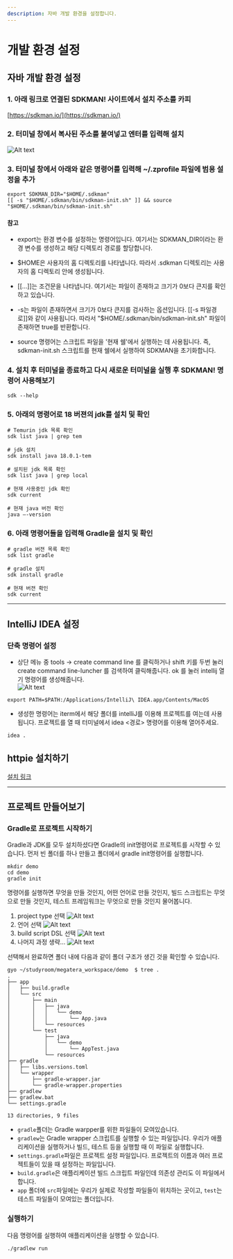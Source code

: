 ```yaml
---
description: 자바 개발 환경을 설정합니다.
---
```


# 개발 환경 설정

## 자바 개발 환경 설정

### 1. 아래 링크로 연결된 SDKMAN! 사이트에서 설치 주소를 카피

[https://sdkman.io/](https://sdkman.io/)

### 2. 터미널 창에서 복사된 주소를 붙여넣고 엔터를 입력해 설치

![Alt text](../image/setting/image.png)

### 3. 터미널 창에서 아래와 같은 명령어를 입력해 ~/.zprofile 파일에 범용 설정을 추가

```<bash>
export SDKMAN_DIR="$HOME/.sdkman"
[[ -s "$HOME/.sdkman/bin/sdkman-init.sh" ]] && source "$HOME/.sdkman/bin/sdkman-init.sh"
```

#### 참고

- export는 환경 변수를 설정하는 명령어입니다. 여기서는 SDKMAN_DIR이라는 환경 변수를 생성하고 해당 디렉토리 경로를 할당합니다.

- $HOME은 사용자의 홈 디렉토리를 나타냅니다. 따라서 .sdkman 디렉토리는 사용자의 홈 디렉토리 안에 생성됩니다.

- [[...]]는 조건문을 나타냅니다. 여기서는 파일이 존재하고 크기가 0보다 큰지를 확인하고 있습니다.

- -s는 파일이 존재하면서 크기가 0보다 큰지를 검사하는 옵션입니다. [[-s 파일경로]]와 같이 사용됩니다. 따라서 "$HOME/.sdkman/bin/sdkman-init.sh" 파일이 존재하면 true를 반환합니다.

- source 명령어는 스크립트 파일을 '현재 쉘'에서 실행하는 데 사용됩니다. 즉, sdkman-init.sh 스크립트를 현재 쉘에서 실행하여 SDKMAN을 초기화합니다.

### 4. 설치 후 터미널을 종료하고 다시 새로운 터미널을 실행 후 SDKMAN! 명령어 사용해보기

```<bash>
sdk --help
```

### 5. 아래의 명령어로 18 버젼의 jdk를 설치 및 확인

```<bash>
# Temurin jdk 목록 확인
sdk list java | grep tem

# jdk 설치
sdk install java 18.0.1-tem

# 설치된 jdk 목록 확인
sdk list java | grep local

# 현재 사용중인 jdk 확인
sdk current

# 현재 java 버전 확인
java —-version
```

### 6. 아래 명령어들을 입력해 Gradle을 설치 및 확인

```<bash>
# gradle 버젼 목록 확인
sdk list gradle

# gradle 설치
sdk install gradle

# 현재 버젼 확인
sdk current
```

---

## IntelliJ IDEA 설정

### 단축 명령어 설정

- 상단 메뉴 중 tools → create command line 를 클릭하거나 shift 키를 두번 눌러 create command line-luncher 를 검색하여 클릭해줍니다. ok 를 눌러 intellij 열기 명령어를 생성해줍니다.  
  ![Alt text](../image/setting/intellij_setting_01.png)

```<bash>
export PATH=$PATH:/Applications/IntelliJ\ IDEA.app/Contents/MacOS
```

- 생성한 명령어는 iterm에서 해당 폴더를 intelliJ를 이용해 프로젝트를 여는데 사용됩니다. 프로젝트를 열 때 터미널에서 idea <경로> 명령어를 이용해 열어주세요.

```<bash>
idea .
```

## httpie 설치하기

[설치 링크](https://httpie.io/docs/cli/main-features)

---

## 프로젝트 만들어보기

### Gradle로 프로젝트 시작하기

Gradle과 JDK를 모두 설치하셨다면 Gradle의 init명령어로 프로젝트를 시작할 수 있습니다. 먼저 빈 폴더를 하나 만들고 폴더에서 gradle init명령어를 실행합니다.

```<bash>
mkdir demo
cd demo
gradle init
```

명령어를 실행하면 무엇을 만들 것인지, 어떤 언어로 만들 것인지, 빌드 스크립트는 무엇으로 만들 것인지, 테스트 프레임워크는 무엇으로 만들 것인지 물어봅니다.

1. project type 선택
   ![Alt text](../image/setting/gradle_setting_00.png)
2. 언어 선택
   ![Alt text](../image/setting/gradle_setting_01.png)
3. build script DSL 선택
   ![Alt text](../image/setting/gradle_setting_02.png)
4. 나머지 과정 생략...
   ![Alt text](../image/setting/gradle_setting_03.png)

선택해서 완료하면 폴더 내에 다음과 같이 폴더 구조가 생긴 것을 확인할 수 있습니다.

```<bash>
gyo ~/studyroom/megatera_workspace/demo  $ tree .
.
├── app
│   ├── build.gradle
│   └── src
│       ├── main
│       │   ├── java
│       │   │   └── demo
│       │   │       └── App.java
│       │   └── resources
│       └── test
│           ├── java
│           │   └── demo
│           │       └── AppTest.java
│           └── resources
├── gradle
│   ├── libs.versions.toml
│   └── wrapper
│       ├── gradle-wrapper.jar
│       └── gradle-wrapper.properties
├── gradlew
├── gradlew.bat
└── settings.gradle

13 directories, 9 files
```

- `gradle`폴더는 Gradle warpper를 위한 파일들이 모여있습니다.
- `gradlew`는 Gradle wrapper 스크립트를 실행할 수 있는 파일입니다. 우리가 애플리케이션을 실행하거나 빌드, 테스트 등을 실행할 때 이 파일로 실행합니다.
- `settings.gradle`파일은 프로젝트 설정 파일입니다. 프로젝트의 이름과 여러 프로젝트들이 있을 때 설정하는 파일입니다.
- `build.gradle`은 애플리케이션 빌드 스크립트 파일인데 의존성 관리도 이 파일에서 합니다.
- `app` 폴더에 `src`파일에는 우리가 실제로 작성할 파일들이 위치하는 곳이고, `test`는 테스트 파일들이 모여있는 폴더입니다.

### 실행하기

다음 명령어를 실행하여 애플리케이션을 실행할 수 있습니다.

```<bash>
./gradlew run
```
